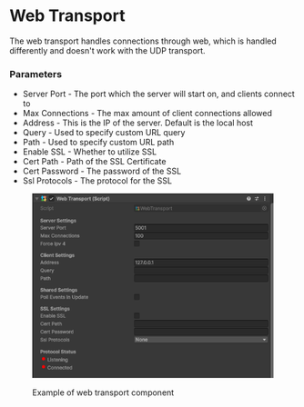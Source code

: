 # Web Transport

The web transport handles connections through web, which is handled differently and doesn't work with the UDP transport.

### Parameters

* Server Port - The port which the server will start on, and clients connect to
* Max Connections - The max amount of client connections allowed
* Address - This is the IP of the server. Default is the local host
* Query - Used to specify custom URL query
* Path - Used to specify custom URL path
* Enable SSL - Whether to utilize SSL
* Cert Path - Path of the SSL Certificate
* Cert Password - The password of the SSL
* Ssl Protocols - The protocol for the SSL

<figure><img src="../../.gitbook/assets/WebTransportComponent.png" alt=""><figcaption><p>Example of web transport component</p></figcaption></figure>
